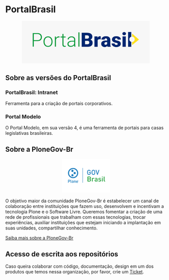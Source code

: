# PortalBrasil

<div align="center"><img alt="logo" src="https://raw.githubusercontent.com/portal-br/.github/main/docs/logo.png" width="400" /></div>


## Sobre as versões do PortalBrasil

### PortalBrasil: Intranet

Ferramenta para a criação de portais corporativos.

### Portal Modelo

O Portal Modelo, em sua versão 4, é uma ferramenta de portais para casas legislativas brasileiras.

## Sobre a PloneGov-Br

<div align="center"><img alt="logo" src="https://raw.githubusercontent.com/plonegovbr/.github/main/docs/plonegovbr.png" width="150" /></div>

 O objetivo maior da comunidade PloneGov-Br é estabelecer um canal de colaboração entre instituições que fazem uso, desenvolvem e incentivam a tecnologia Plone e o Software Livre. Queremos fomentar a criação de uma rede de profissionais que trabalham com essas tecnologias, trocar experiências, auxiliar instituições que estejam iniciando a implantação em suas unidades, compartilhar conhecimento.

 [Saiba mais sobre a PloneGov-Br](https://plone.org.br/comunidades/gov)

## Acesso de escrita aos repositórios

Caso queira colaborar com código, documentação, design em um dos produtos que temos nessa organização, por favor, crie um [Ticket](https://github.com/portal-br/tarefas/issues/new?template=acesso.yaml).
